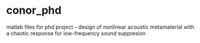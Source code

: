 # conor_phd
matlab files for phd project - design of nonlinear acoustic metamaterial with a chaotic response for low-frequency sound suppresion


